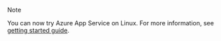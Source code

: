 > [!NOTE]
> You can now try Azure App Service on Linux. For more information, see [getting started guide](../articles/app-service/app-service-linux-readme.md).
> 
> 

<!--HONumber=Oct16_HO2-->


